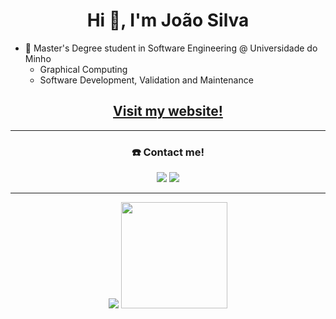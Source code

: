 <h1 align="center">Hi 👋, I'm João Silva</h1>

- 🔭 Master's Degree student in Software Engineering @ Universidade do Minho
  - Graphical Computing
  - Software Development, Validation and Maintenance 
<h2 align="center"><a href="https://joaoramoss.github.io/Personal-Website/" target="_blank">Visit my website!</a></h2>

---

<h3 align="center"> ☎️ Contact me! </h1>
<div align="center">
  <a href="mailto:jprmsilva05@gmail.com"><img src="https://img.shields.io/badge/-Email-c71610?style=for-the-badge&logo=Gmail&logoColor=white"/></a>
  <a href="https://www.linkedin.com/in/joaosilva05"><img src="https://img.shields.io/badge/LinkedIn-0077B5?style=for-the-badge&logo=linkedin&logoColor=white"/></a>
 </div>
 
---
<div align="center">
<img src="https://github-readme-stats.vercel.app/api?username=joaoramoss&count_private=true&show_icons=true&theme=nord&hide=contribs&hide_border=true"/>
<img style="height: 170px;" src="https://github-readme-stats.vercel.app/api/top-langs/?username=JoaoRamoss&layout=compact&theme=nord&hide_border=true"/>
</div>
